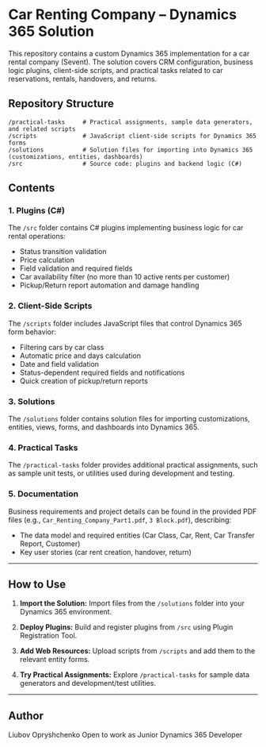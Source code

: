 # Car Renting Company – Dynamics 365 Solution

This repository contains a custom Dynamics 365 implementation for a car rental company (Sevent). The solution covers CRM configuration, business logic plugins, client-side scripts, and practical tasks related to car reservations, rentals, handovers, and returns.

## Repository Structure

```
/practical-tasks     # Practical assignments, sample data generators, and related scripts
/scripts             # JavaScript client-side scripts for Dynamics 365 forms
/solutions           # Solution files for importing into Dynamics 365 (customizations, entities, dashboards)
/src                 # Source code: plugins and backend logic (C#)
```

## Contents

### 1. Plugins (C#)

The `/src` folder contains C# plugins implementing business logic for car rental operations:

* Status transition validation
* Price calculation
* Field validation and required fields
* Car availability filter (no more than 10 active rents per customer)
* Pickup/Return report automation and damage handling

### 2. Client-Side Scripts

The `/scripts` folder includes JavaScript files that control Dynamics 365 form behavior:

* Filtering cars by car class
* Automatic price and days calculation
* Date and field validation
* Status-dependent required fields and notifications
* Quick creation of pickup/return reports

### 3. Solutions

The `/solutions` folder contains solution files for importing customizations, entities, views, forms, and dashboards into Dynamics 365.

### 4. Practical Tasks

The `/practical-tasks` folder provides additional practical assignments, such as sample unit tests, or utilities used during development and testing.

### 5. Documentation

Business requirements and project details can be found in the provided PDF files (e.g., `Car_Renting_Company_Part1.pdf`, `3 Block.pdf`), describing:

* The data model and required entities (Car Class, Car, Rent, Car Transfer Report, Customer)
* Key user stories (car rent creation, handover, return)

---

## How to Use

1. **Import the Solution:**
   Import files from the `/solutions` folder into your Dynamics 365 environment.

2. **Deploy Plugins:**
   Build and register plugins from `/src` using Plugin Registration Tool.

3. **Add Web Resources:**
   Upload scripts from `/scripts` and add them to the relevant entity forms.

4. **Try Practical Assignments:**
   Explore `/practical-tasks` for sample data generators and development/test utilities.

---

## Author

Liubov Opryshchenko
Open to work as Junior Dynamics 365 Developer

